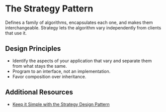 ﻿# The Strategy Pattern
Defines a family of algorithms, encapsulates each one, and makes them interchangeable.
Strategy lets the algorithm vary independently from clients that use it.

## Design Principles
* Identify the aspects of your application that vary and separate them from what stays the same.
* Program to an interface, not an implementation.
* Favor composition over inheritance.

## Additional Resources
* [Keep it Simple with the Strategy Design Pattern](https://blog.bitsrc.io/keep-it-simple-with-the-strategy-design-pattern-c36a14c985e9)
